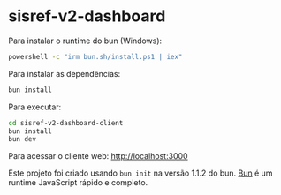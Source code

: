 # sisref-v2-dashboard

Para instalar o runtime do bun (Windows):

```bash
powershell -c "irm bun.sh/install.ps1 | iex"
```


Para instalar as dependências:

```bash
bun install
```

Para executar:

```bash
cd sisref-v2-dashboard-client
bun install
bun dev
```

Para acessar o cliente web:
[http://localhost:3000](http://localhost:3000)

Este projeto foi criado usando `bun init` na versão 1.1.2 do bun. [Bun](https://bun.sh) é um runtime JavaScript rápido e completo.
